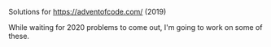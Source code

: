 Solutions for https://adventofcode.com/ (2019)

While waiting for 2020 problems to come out, I'm going to work on some of these.
